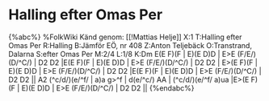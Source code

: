 # Halling efter Omas Per

{%abc%}
%FolkWiki Känd genom: [[!Mattias Helje]]
X:1
T:Halling efter Omas Per
R:Halling
B:Jämför EÖ, nr 408
Z:Anton Teljebäck
O:Transtrand, Dalarna
S:efter Omas Per
M:2/4
L:1/8
K:Dm
E(E F)(F | E)(E D)D | E>E (F/E/)(D/^C/) | D2 D2 |E(E F)(F | E)(E D)D | E>E (F/E/)(D/^C/) | D2 D2 |
E>(E F)(F | E)(E D)D | E>E (F/E/)(D/^C/) | D2 D2 |E(E F)(F | E)(E D)D | E>E (F/E/)(D/^C/) | D2 D2 ||
A2 (^c/d/)(e/^f/ | a)a g>^f | d(e/^c/) AA | (^c/d/)(e/^f/ a)ua |E>(E F)(F | E)(E D)D | E>E (F/E/)(D/^C/) | D2 D2 ||
{%endabc%}

